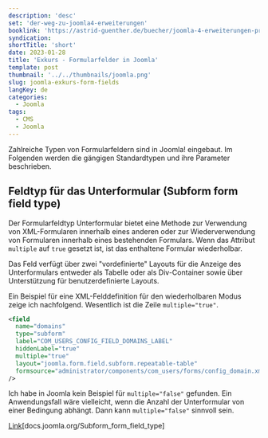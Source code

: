 ```yaml
---
description: 'desc'
set: 'der-weg-zu-joomla4-erweiterungen'
booklink: 'https://astrid-guenther.de/buecher/joomla-4-erweiterungen-programmieren'
syndication:
shortTitle: 'short'
date: 2023-01-28
title: 'Exkurs - Formularfelder in Joomla'
template: post
thumbnail: '../../thumbnails/joomla.png'
slug: joomla-exkurs-form-fields
langKey: de
categories:
  - Joomla
tags:
  - CMS
  - Joomla
---
```












Zahlreiche Typen von Formularfeldern sind in Joomla! eingebaut. Im Folgenden werden die gängigen Standardtypen und ihre Parameter beschrieben.<!-- \index{Formularfelder} -->

## Feldtyp für das Unterformular (Subform form field type)<!-- \index{Formularfelder!Unterformular} --><!-- \index{Formularfelder!Subform} -->

Der Formularfeldtyp Unterformular bietet eine Methode zur Verwendung von XML-Formularen innerhalb eines anderen oder zur Wiederverwendung von Formularen innerhalb eines bestehenden Formulars. Wenn das Attribut `multiple` auf `true` gesetzt ist, ist das enthaltene Formular wiederholbar.

Das Feld verfügt über zwei "vordefinierte" Layouts für die Anzeige des Unterformulars entweder als Tabelle oder als Div-Container sowie über Unterstützung für benutzerdefinierte Layouts.

Ein Beispiel für eine XML-Felddefinition für den wiederholbaren Modus zeige ich nachfolgend. Wesentlich ist die Zeile `multiple="true"`.

```xml
<field
  name="domains"
  type="subform"
  label="COM_USERS_CONFIG_FIELD_DOMAINS_LABEL"
  hiddenLabel="true"
  multiple="true"
  layout="joomla.form.field.subform.repeatable-table"
  formsource="administrator/components/com_users/forms/config_domain.xml"
/>
```

Ich habe in Joomla kein Beispiel für `multiple="false"` gefunden. Ein Anwendungsfall wäre vielleicht, wenn die Anzahl der Unterformular von einer Bedingung abhängt. Dann kann `multiple="false"` sinnvoll sein. 

[Link](https://docs.joomla.org/Subform_form_field_type)[docs.joomla.org/Subform_form_field_type]



